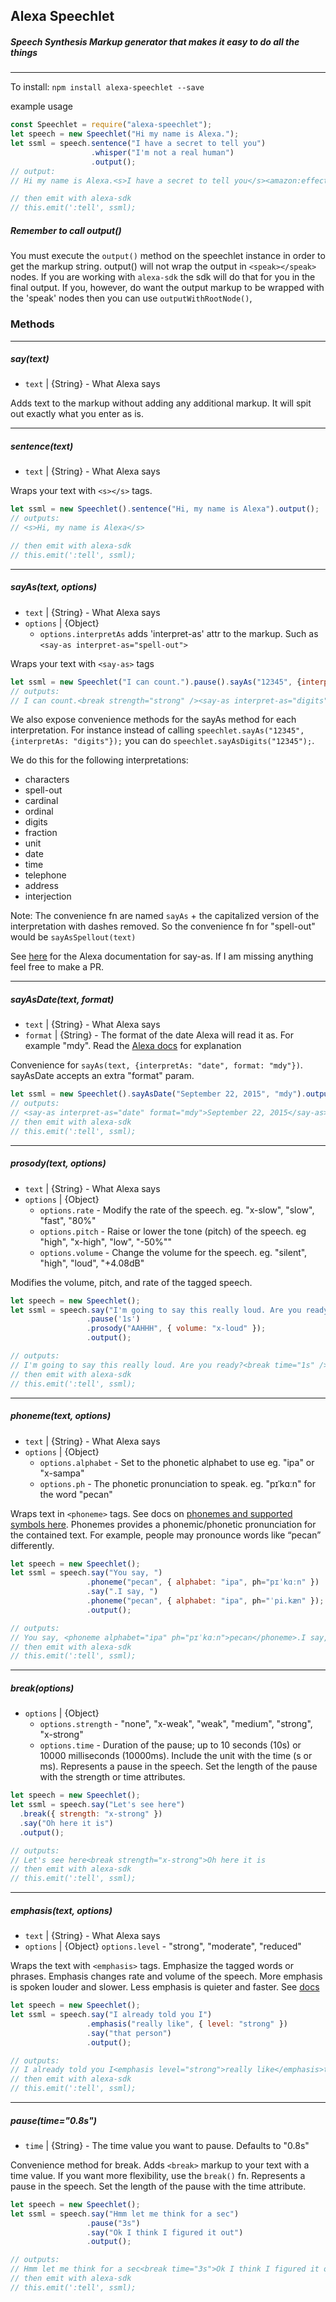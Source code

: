 ## Alexa Speechlet  
##### Speech Synthesis Markup generator that makes it easy to do all the things

------

To install:
`npm install alexa-speechlet --save`

example usage
```js
const Speechlet = require("alexa-speechlet");
let speech = new Speechlet("Hi my name is Alexa.");
let ssml = speech.sentence("I have a secret to tell you")
                  .whisper("I'm not a real human")
                  .output();
// output:
// Hi my name is Alexa.<s>I have a secret to tell you</s><amazon:effect name="whispered">I'm not a real human</amazon:effect>

// then emit with alexa-sdk
// this.emit(':tell', ssml);
```

##### Remember to call output()

You must execute the `output()` method on the speechlet instance in order to get the markup string. output() will not wrap the output in `<speak></speak>` nodes. If you are working with `alexa-sdk` the sdk will do that for you in the final output. If you, however, do want the output markup to be wrapped with the 'speak' nodes then you can use `outputWithRootNode()`,

### Methods

---
##### say(text)
- `text` | {String} - What Alexa says

Adds text to the markup without adding any additional markup. It will spit out exactly what you enter as is.


---
##### sentence(text)
- `text` | {String} - What Alexa says

Wraps your text with `<s></s>` tags.

```js
let ssml = new Speechlet().sentence("Hi, my name is Alexa").output();
// outputs:
// <s>Hi, my name is Alexa</s>

// then emit with alexa-sdk
// this.emit(':tell', ssml);
```

---
##### sayAs(text, options)
- `text` | {String} - What Alexa says
- `options` | {Object}
  - `options.interpretAs` adds 'interpret-as' attr to the markup. Such as `<say-as interpret-as="spell-out">`

Wraps your text with `<say-as>` tags

```js
let ssml = new Speechlet("I can count.").pause().sayAs("12345", {interpretAs: "digits"}).output();
// outputs:
// I can count.<break strength="strong" /><say-as interpret-as="digits">12345</say-as>
```

We also expose convenience methods for the sayAs method for each interpretation. For instance instead of calling `speechlet.sayAs("12345", {interpretAs: "digits"});` you can do `speechlet.sayAsDigits("12345");`.

We do this for the following interpretations:
 - characters
 - spell-out
 - cardinal
 - ordinal
 - digits
 - fraction
 - unit
 - date
 - time
 - telephone
 - address
 - interjection


Note: The convenience fn are named `sayAs` + the capitalized version of the interpretation with dashes removed. So the convenience fn for "spell-out" would be `sayAsSpellout(text)`


See [here](https://developer.amazon.com/public/solutions/alexa/alexa-skills-kit/docs/speech-synthesis-markup-language-ssml-reference#say-as) for the Alexa documentation for say-as. If I am missing anything feel free to make a PR.

---

##### sayAsDate(text, format)
- `text` | {String} - What Alexa says
- `format` | {String} - The format of the date Alexa will read it as. For example "mdy". Read the  [Alexa docs](https://developer.amazon.com/public/solutions/alexa/alexa-skills-kit/docs/speech-synthesis-markup-language-ssml-reference#say-as) for explanation

Convenience for `sayAs(text, {interpretAs: "date", format: "mdy"})`. sayAsDate accepts an extra "format" param.

```js
let ssml = new Speechlet().sayAsDate("September 22, 2015", "mdy").output();
// outputs:
// <say-as interpret-as="date" format="mdy">September 22, 2015</say-as>
// then emit with alexa-sdk
// this.emit(':tell', ssml);
```
---
##### prosody(text, options)
- `text` | {String} - What Alexa says
- `options` | {Object}
  - `options.rate` - Modify the rate of the speech. eg. "x-slow", "slow", "fast", "80%"
  - `options.pitch` - Raise or lower the tone (pitch) of the speech. eg "high", "x-high", "low", "-50%""
  - `options.volume` - Change the volume for the speech. eg. "silent", "high", "loud", "+4.08dB"

Modifies the volume, pitch, and rate of the tagged speech.

```js
let speech = new Speechlet();
let ssml = speech.say("I'm going to say this really loud. Are you ready?")
                 .pause('1s')
                 .prosody("AAHHH", { volume: "x-loud" });
                 .output();

// outputs:
// I'm going to say this really loud. Are you ready?<break time="1s" /><prosody volume="x-loud">AAHHH</prosody>
// then emit with alexa-sdk
// this.emit(':tell', ssml);
```

---
##### phoneme(text, options)
- `text` | {String} - What Alexa says
- `options` | {Object}
  - `options.alphabet` - Set to the phonetic alphabet to use eg. "ipa" or "x-sampa"
  - `options.ph` - The phonetic pronunciation to speak. eg. "pɪˈkɑːn" for the word "pecan"

Wraps text in `<phoneme>` tags. See docs on [phonemes and supported symbols here](https://developer.amazon.com/public/solutions/alexa/alexa-skills-kit/docs/speech-synthesis-markup-language-ssml-reference#phoneme). Phonemes provides a phonemic/phonetic pronunciation for the contained text. For example, people may pronounce words like “pecan” differently.

```js
let speech = new Speechlet();
let ssml = speech.say("You say, ")
                 .phoneme("pecan", { alphabet: "ipa", ph="pɪˈkɑːn" })
                 .say(".I say, ")
                 .phoneme("pecan", { alphabet: "ipa", ph="ˈpi.kæn" });
                 .output();

// outputs:
// You say, <phoneme alphabet="ipa" ph="pɪˈkɑːn">pecan</phoneme>.I say, <phoneme alphabet="ipa" ph="ˈpi.kæn">pecan</phoneme>.
// then emit with alexa-sdk
// this.emit(':tell', ssml);
```
---
##### break(options)
- `options` | {Object}
  - `options.strength` - "none", "x-weak", "weak", "medium", "strong", "x-strong"
  - `options.time` - Duration of the pause; up to 10 seconds (10s) or 10000 milliseconds (10000ms). Include the unit with the time (s or ms).
Represents a pause in the speech. Set the length of the pause with the strength or time attributes.

```js
let speech = new Speechlet();
let ssml = speech.say("Let's see here")
  .break({ strength: "x-strong" })
  .say("Oh here it is")
  .output();

// outputs:
// Let's see here<break strength="x-strong">Oh here it is
// then emit with alexa-sdk
// this.emit(':tell', ssml);
```

---

##### emphasis(text, options)
- `text` | {String} - What Alexa says
- `options` | {Object}
  `options.level` - "strong", "moderate", "reduced"

Wraps the text with `<emphasis>` tags. Emphasize the tagged words or phrases. Emphasis changes rate and volume of the speech. More emphasis is spoken louder and slower. Less emphasis is quieter and faster. See [docs](https://developer.amazon.com/public/solutions/alexa/alexa-skills-kit/docs/speech-synthesis-markup-language-ssml-reference#emphasis)

```js
let speech = new Speechlet();
let ssml = speech.say("I already told you I")
                 .emphasis("really like", { level: "strong" })
                 .say("that person")
                 .output();

// outputs:
// I already told you I<emphasis level="strong">really like</emphasis>that person
// then emit with alexa-sdk
// this.emit(':tell', ssml);
```

---

##### pause(time="0.8s")
- `time` | {String} - The time value you want to pause. Defaults to "0.8s"

Convenience method for break. Adds `<break>` markup to your text with a time value. If you want more flexibility, use the `break()` fn. Represents a pause in the speech. Set the length of the pause with the time attribute.

```js
let speech = new Speechlet();
let ssml = speech.say("Hmm let me think for a sec")
                 .pause("3s")
                 .say("Ok I think I figured it out")
                 .output();

// outputs:
// Hmm let me think for a sec<break time="3s">Ok I think I figured it out
// then emit with alexa-sdk
// this.emit(':tell', ssml);
```
